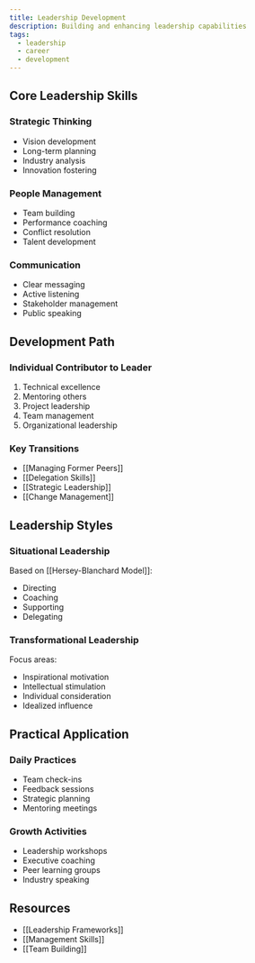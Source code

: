```yaml
---
title: Leadership Development
description: Building and enhancing leadership capabilities
tags:
  - leadership
  - career
  - development
---
```


## Core Leadership Skills

### Strategic Thinking
- Vision development
- Long-term planning
- Industry analysis
- Innovation fostering

### People Management
- Team building
- Performance coaching
- Conflict resolution
- Talent development

### Communication
- Clear messaging
- Active listening
- Stakeholder management
- Public speaking

## Development Path

### Individual Contributor to Leader
1. Technical excellence
2. Mentoring others
3. Project leadership
4. Team management
5. Organizational leadership

### Key Transitions
- [[Managing Former Peers]]
- [[Delegation Skills]]
- [[Strategic Leadership]]
- [[Change Management]]

## Leadership Styles

### Situational Leadership
Based on [[Hersey-Blanchard Model]]:
- Directing
- Coaching
- Supporting
- Delegating

### Transformational Leadership
Focus areas:
- Inspirational motivation
- Intellectual stimulation
- Individual consideration
- Idealized influence

## Practical Application

### Daily Practices
- Team check-ins
- Feedback sessions
- Strategic planning
- Mentoring meetings

### Growth Activities
- Leadership workshops
- Executive coaching
- Peer learning groups
- Industry speaking

## Resources
- [[Leadership Frameworks]]
- [[Management Skills]]
- [[Team Building]]
